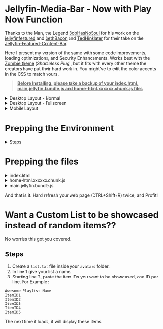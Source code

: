 # Jellyfin-Media-Bar - Now with Play Now Function


Thanks to the Man, the Legend [BobHasNoSoul](https://github.com/BobHasNoSoul) for his work on the [jellyfinfeatured](https://github.com/BobHasNoSoul/jellyfin-featured) and [SethBacon](https://forum.jellyfin.org/u-sethbacon) and [TedHinklater](https://github.com/tedhinklater) for their take on the [Jellyfin-Featured-Content-Bar](https://github.com/tedhinklater/Jellyfin-Featured-Content-Bar). 

Here I present my version of the same with some code improvements, loading optimizations, and Security Enhancements. Works best with the [Zombie theme](https://github.com/MakD/zombie-release) (_Shameless Plug_), but it fits with every other theme the creators have put their hard work in. You might've to edit the color accents in the CSS to match yours.

> <ins>**Before Installing, please take a backup of your index.html, main.jellyfin.bundle.js and home-html.xxxxxx.chunk.js files**<ins>

<details>
<summary> Desktop Layout - Normal </summary>
  
![Jellyfin Desktop Layout](https://raw.githubusercontent.com/MakD/Jellyfin-Media-Bar/refs/heads/main/img/Jelly-Web.png)
  
</details>

<details>
<summary> Desktop Layout - Fullscreen </summary>
  
![Jellyfin Desktop Layout](https://raw.githubusercontent.com/MakD/Jellyfin-Media-Bar/refs/heads/main/img/Jelly-Web%20-%20Fullscreen%20Mode.png)

- Download the slideshowpure-fullsreen.css, rename it to `slideshowpure,css`, and replace the default CSS with the full-screen one.
- Add the following code in your custom CSS
```
@media only screen and (min-width: 767px) {
.emby-scroller-container {
    z-index: 8;
}
}
```
  
</details>

<details>
<summary> Mobile Layout </summary>
  
![Jellyfin Mobile Layout](https://raw.githubusercontent.com/MakD/Jellyfin-Media-Bar/refs/heads/main/img/Jelly-Mobile.png)

</details>


# Prepping the Environment

<details>
  
<summary> Steps </summary>

1. Create a folder `avatars` in your `jellyfin-web` folder. (Usually in C:\Program Files\Jellyfin\Server)
2. Download the files `slideshowpure.js` and `slideshowpure.css`
3. Paste them inside the avatars folder created, and you are ready to venture down the rabbit hole.

</details>

# Prepping the files
<details>
  
<summary>index.html</summary>

  1. Navigate to your `jellyfin-web` folder and search for the file index.html. (you can use any code editor, just remember to open with administrator privileges.
  2. Search for `</body></html>`
  3. Just before the `</body`, plug the below code
```
<script>
  (function () {
    // List of CSS selectors for Home buttons
    const buttonSelectors = [
      ".headerHomeButton.barsMenuButton",
      ".css-17c09up",
      ".mainDrawer-scrollContainer > a:nth-child(2)"
    ];

    // Polling interval to check for buttons
    const intervalId = setInterval(function () {
      buttonSelectors.forEach(selector => {
        // Try to find the button
        const homeButton = document.querySelector(selector);

        // If the button is found
        if (homeButton) {
          // Attach the click event listener if not already added
          if (!homeButton.hasAttribute("data-home-handler")) {
            homeButton.addEventListener("click", function (event) {
              event.preventDefault(); // Prevent default behavior if necessary
              window.location.href = "/web/index.html#/home.html";
            });

            // Mark the button as handled
            homeButton.setAttribute("data-home-handler", "true");
          }
        }
      });

      // Stop polling if all buttons are found
      if (buttonSelectors.every(selector => document.querySelector(selector))) {
        clearInterval(intervalId);
      }
    }, 100); // Check every 100ms
  })();
</script>
    <link rel="preload" href="/web/avatars/slideshowpure.css" as="style" />
    <link rel="stylesheet" href="/web/avatars/slideshowpure.css" />
    <script defer src="/web/avatars/slideshowpure.js"></script>
```
</details>

<details>

<summary>home-html.xxxxxx.chunk.js</summary>

1. Similarly, search for `home-html` in the `jellyfin-web` directory. You should be able to see a file named `home-html.xxxxxx.chunk.js` with random numbers in place of the `xxxx`. Open it with any code editor with administrator privileges.
2. Search for `id="homeTab" data-index="0">`
3. Right after the `>`, paste the code block `<div id="slides-container"></div><script>slidesInit()</script>`

</details>

<details>

<summary>main.jellyfin.bundle.js</summary>

1. Similarly, search for `main.jellyfin.bundle.js` in the `jellyfin-web` directory. Open it with any code editor with administrator privileges.
2. Search for `this.playbackManager = e,`
3. Right after the `,`, paste the code block `window.PlaybackManager = this.playbackManager;console.log("PlaybackManager is now globally available:", window.PlaybackManager);`

</details>

And that is it. Hard refresh your web page (CTRL+Shift+R) twice, and Profit!

# Want a Custom List to be showcased instead of random items??

No worries this got you covered. 

## Steps

1. Create a `list.txt` file inside your `avatars` folder.
2. In line 1 give your list a name.
3. Starting line 2, paste the item IDs you want to be showcased, one ID per line. For Example :

```
Awesome Playlist Name
ItemID1
ItemID2
ItemID3
ItemID4
ItemID5
```
The next time it loads, it will display these items.
